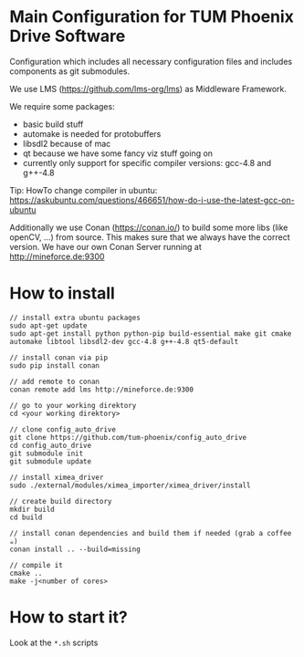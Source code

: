 # Main Configuration for TUM Phoenix Drive Software 
Configuration which includes all necessary configuration files and includes components as git submodules.

We use LMS (https://github.com/lms-org/lms) as Middleware Framework.

We require some packages:
- basic build stuff
- automake is needed for protobuffers
- libsdl2 because of mac
- qt because we have some fancy viz stuff going on
- currently only support for specific compiler versions: gcc-4.8 and g++-4.8

Tip: HowTo change compiler in ubuntu: https://askubuntu.com/questions/466651/how-do-i-use-the-latest-gcc-on-ubuntu

Additionally we use Conan (https://conan.io/) to build some more libs (like openCV, ...) from source. This makes sure that we always have the correct version. We have our own Conan Server running at http://mineforce.de:9300
 
# How to install
```
// install extra ubuntu packages
sudo apt-get update
sudo apt-get install python python-pip build-essential make git cmake automake libtool libsdl2-dev gcc-4.8 g++-4.8 qt5-default

// install conan via pip
sudo pip install conan

// add remote to conan
conan remote add lms http://mineforce.de:9300

// go to your working direktory
cd <your working direktory>

// clone config_auto_drive
git clone https://github.com/tum-phoenix/config_auto_drive
cd config_auto_drive
git submodule init
git submodule update

// install ximea_driver
sudo ./external/modules/ximea_importer/ximea_driver/install 

// create build directory
mkdir build
cd build

// install conan dependencies and build them if needed (grab a coffee ☕)
conan install .. --build=missing

// compile it
cmake ..
make -j<number of cores>
```



# How to start it?
Look at the `*.sh` scripts
